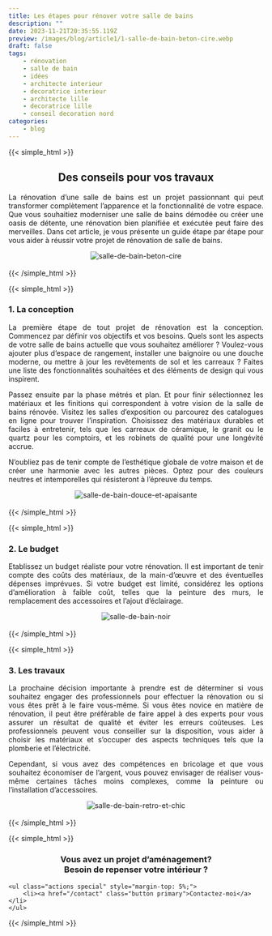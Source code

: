 ```yaml
---
title: Les étapes pour rénover votre salle de bains
description: ""
date: 2023-11-21T20:35:55.119Z
preview: /images/blog/article1/1-salle-de-bain-beton-cire.webp
draft: false
tags:
    - rénovation
    - salle de bain
    - idées
    - architecte interieur
    - decoratrice interieur
    - architecte lille
    - decoratrice lille
    - conseil decoration nord
categories:
    - blog
---
```


{{< simple_html >}}

<div>
    <h2 style="text-align: center;">
        Des conseils pour vos travaux
    </h2>
</div>

<div>
    <p style="text-align: justify;">
        La rénovation d’une salle de bains est un projet passionnant qui peut transformer complètement l’apparence et la fonctionnalité de votre espace. Que vous souhaitiez moderniser une salle de bains démodée ou créer une oasis de détente, une rénovation bien planifiée et exécutée peut faire des merveilles. Dans cet article, je vous présente un guide étape par étape pour vous aider à réussir votre projet de rénovation de salle de bains.
  </p>
</div>


<div style="text-align: center;">
  <img src="/images/blog/article1/1-salle-de-bain-beton-cire.webp" alt="salle-de-bain-beton-cire" style="max-width: 70%; height: auto;">
</div>

</br>
{{< /simple_html >}}

<!-- FM:Snippet:Start data:{"id":"Article-titre-non-centré-h3","fields":[]} -->
{{< simple_html >}}

<div>
    <h3 style="text-align: justify;">
        1. La conception
    </h3>
</div>

<div>
    <p style="text-align: justify;">
        La première étape de tout projet de rénovation est la conception. Commencez par définir vos objectifs et vos besoins. Quels sont les aspects de votre salle de bains actuelle que vous souhaitez améliorer ? Voulez-vous ajouter plus d’espace de rangement, installer une baignoire ou une douche moderne, ou mettre à jour les revêtements de sol et les carreaux ? Faites une liste des fonctionnalités souhaitées et des éléments de design qui vous inspirent.
     </p>
     <p style="text-align: justify;">
        Passez ensuite par la phase métrés et plan. Et pour finir sélectionnez les matériaux et les finitions qui correspondent à votre vision de la salle de bains rénovée. Visitez les salles d’exposition ou parcourez des catalogues en ligne pour trouver l’inspiration. Choisissez des matériaux durables et faciles à entretenir, tels que les carreaux de céramique, le granit ou le quartz pour les comptoirs, et les robinets de qualité pour une longévité accrue.
     </p>
    <p style="text-align: justify;">
        N’oubliez pas de tenir compte de l’esthétique globale de votre maison et de créer une harmonie avec les autres pièces. Optez pour des couleurs neutres et intemporelles qui résisteront à l’épreuve du temps.
  </p>
</div>


<div style="text-align: center;">
  <img src="/images/blog/article1/2-salle-de-bain-douce-et-apaisante.webp" alt="salle-de-bain-douce-et-apaisante" style="max-width: 70%; height: auto;">
</div>

</br>
{{< /simple_html >}}
<!-- FM:Snippet:End -->

<!-- FM:Snippet:Start data:{"id":"Article-titre-non-centré-h3","fields":[]} -->
{{< simple_html >}}

<div>
    <h3>
        2. Le budget
    </h3>
</div>

<div>
    <p style="text-align: justify;">
        Etablissez un budget réaliste pour votre rénovation. Il est important de tenir compte des coûts des matériaux, de la main-d’œuvre et des éventuelles dépenses imprévues. Si votre budget est limité, considérez les options d’amélioration à faible coût, telles que la peinture des murs, le remplacement des accessoires et l’ajout d’éclairage.
  </p>
</div>


<div style="text-align: center;">
  <img src="/images/blog/article1/3-salle-de-bain-noir-scaled.webp" alt="salle-de-bain-noir" style="max-width: 70%; height: auto;">
</div>

</br>
{{< /simple_html >}}
<!-- FM:Snippet:End -->


<!-- FM:Snippet:Start data:{"id":"Article-titre-non-centré-h3","fields":[]} -->
{{< simple_html >}}

<div>
    <h3>
        3. Les travaux
    </h3>
</div>

<div>
    <p style="text-align: justify;">
        La prochaine décision importante à prendre est de déterminer si vous souhaitez engager des professionnels pour effectuer la rénovation ou si vous êtes prêt à le faire vous-même. Si vous êtes novice en matière de rénovation, il peut être préférable de faire appel à des experts pour vous assurer un résultat de qualité et éviter les erreurs coûteuses. Les professionnels peuvent vous conseiller sur la disposition, vous aider à choisir les matériaux et s’occuper des aspects techniques tels que la plomberie et l’électricité.
  </p>
   <p style="text-align: justify;">
        Cependant, si vous avez des compétences en bricolage et que vous souhaitez économiser de l’argent, vous pouvez envisager de réaliser vous-même certaines tâches moins complexes, comme la peinture ou l’installation d’accessoires.
  </p>
</div>


<div style="text-align: center;">
  <img src="/images/blog/article1/4-salle-de-bain-retro-et-chic.webp" alt="salle-de-bain-retro-et-chic" style="max-width: 70%; height: auto;">
</div>

</br>
{{< /simple_html >}}
<!-- FM:Snippet:End -->

<!-- FM:Snippet:Start data:{"id":"contactez-moi","fields":[]} -->
{{< simple_html >}}
</br>
<div>
    <h3 style="text-align: center;">
        Vous avez un projet d’aménagement? </br> Besoin de repenser votre intérieur ?
    </h3>

	<ul class="actions special" style="margin-top: 5%;">
		<li><a href="/contact" class="button primary">Contactez-moi</a></li>
	</ul>
 </div>
{{< /simple_html >}}
<!-- FM:Snippet:End -->